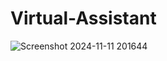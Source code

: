 # Virtual-Assistant
![Screenshot 2024-11-11 201644](https://github.com/user-attachments/assets/032b3a03-7c98-4001-a8d7-51d47b35ac5c)
